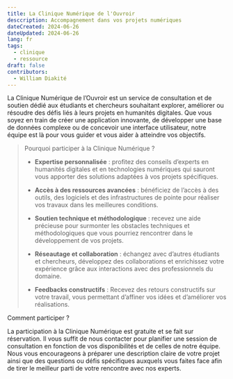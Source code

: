 ```yaml
---
title: La Clinique Numérique de l'Ouvroir
desccription: Accompagnement dans vos projets numériques
dateCreated: 2024-06-26
dateUpdated: 2024-06-26
lang: fr
tags:
  - clinique
  - ressource
draft: false
contributors:
  - William Diakité
---
```


La Clinique Numérique de l’Ouvroir est un service de consultation et de soutien dédié aux étudiants et chercheurs souhaitant explorer, améliorer ou résoudre des défis liés à leurs projets en humanités digitales. Que vous soyez en train de créer une application innovante, de développer une base de données complexe ou de concevoir une interface utilisateur, notre équipe est là pour vous guider et vous aider à atteindre vos objectifs.

> Pourquoi participer à la Clinique Numérique ?
>
> - **Expertise personnalisée** : profitez des conseils d’experts en humanités digitales et en technologies numériques qui sauront vous apporter des solutions adaptées à vos projets spécifiques.
>
> - **Accès à des ressources avancées** : bénéficiez de l’accès à des outils, des logiciels et des infrastructures de pointe pour réaliser vos travaux dans les meilleures conditions.
>
> - **Soutien technique et méthodologique** : recevez une aide précieuse pour surmonter les obstacles techniques et méthodologiques que vous pourriez rencontrer dans le développement de vos projets.
>
> - **Réseautage et collaboration** : échangez avec d’autres étudiants et chercheurs, développez des collaborations et enrichissez votre expérience grâce aux interactions avec des professionnels du domaine.
>
> - **Feedbacks constructifs** : Recevez des retours constructifs sur votre travail, vous permettant d’affiner vos idées et d’améliorer vos réalisations.

Comment participer ?

La participation à la Clinique Numérique est gratuite et se fait sur réservation. Il vous suffit de nous contacter pour planifier une session de consultation en fonction de vos disponibilités et de celles de notre équipe. Nous vous encourageons à préparer une description claire de votre projet ainsi que des questions ou défis spécifiques auxquels vous faites face afin de tirer le meilleur parti de votre rencontre avec nos experts.
